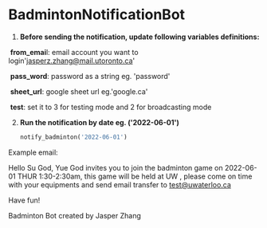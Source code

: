 # BadmintonNotificationBot

1. **Before sending the notification, update following variables definitions:**

​	**from_emai**l: email account you want to login'jasperz.zhang@mail.utoronto.ca'

​	**pass_word**: password as a string eg. 'password'

​	**sheet_url**: google sheet url eg.'google.ca'

​	**test**: set it to 3 for testing mode and 2 for broadcasting mode



2. **Run the notification by date eg. ('2022-06-01')**

   ```python
   notify_badminton('2022-06-01')
   ```



Example email:

Hello Su God, Yue God invites you to join the badminton game on 2022-06-01 THUR 1:30-2:30am, this game will be held at UW , please come on time with your equipments and send email transfer to [test@uwaterloo.ca](mailto:test@uwaterloo.ca)

Have fun!

Badminton Bot created by Jasper Zhang



